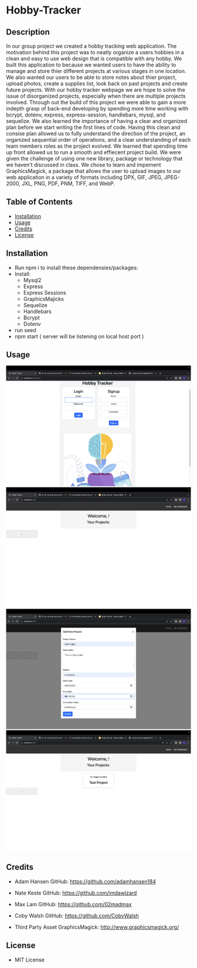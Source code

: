 # Hobby-Tracker

## Description

In our group project we created a hobby tracking web application. The motivation behind this project was to neatly organize a users hobbies in a clean and easy to use web design that is compatible with any hobby. We built this application to because we wanted users to have the ability to manage and store thier different projects at various stages in one location. We also wanted our users to be able to store notes about thier project, upload photos, create a supplies list, look back on past projects and create future projects. With our hobby tracker webpage we are hope to solve the issue of disorganized projects, especially when there are multiple projects involved. Through out the build of this project we were able to gain a more indepth grasp of back-end developing by spending more time working with bcrypt, dotenv, express, express-session, handlebars, mysql, and sequelize. We also learned the importance of having a clear and organized plan before we start writing the first lines of code. Having this clean and consise plan allowed us to fully understand the direction of the project, an organized sequential order of operations, and a clear understanding of each team members roles as the project evolved. We learned that spending time up front allowed us to run a smooth and effiecent project build. We were given the challenge of using one new library, package or technology that we haven't discussed in class. We chose to learn and impement GraphicsMagick, a package that allows the user to upload images to our web application in a variety of formats including DPX, GIF, JPEG, JPEG-2000, JXL, PNG, PDF, PNM, TIFF, and WebP.

## Table of Contents

- [Installation](#installation)
- [Usage](#usage)
- [Credits](#credits)
- [License](#license)

## Installation
- Run npm i to install these dependensies/packages:
- Install:
    - Mysql2
    - Express
    - Express Sessions
    - GraphicsMajicks
    - Sequelize
    - Handlebars
    - Bcrypt
    - Dotenv
- run seed
- npm start ( server will be listening on local host port )


## Usage

![Alt text](<Screenshot 2023-08-07 at 6.00.23 PM.png>)
![Alt text](<Screenshot 2023-08-07 at 5.48.36 PM.png>)
![Alt text](<Screenshot 2023-08-07 at 5.49.13 PM.png>)
![Alt text](<Screenshot 2023-08-07 at 6.01.07 PM.png>)

## Credits

- Adam Hansen
    GitHub: https://github.com/adamhansen184

- Nate Keste
    GitHub: https://github.com/imdawizard

- Max Lam
    GitHub: https://github.com/02madmax

- Coby Walsh
    GitHub: https://github.com/CobyWalsh

- Third Party Asset
    GraphicsMagick: http://www.graphicsmagick.org/

## License

- MIT License



